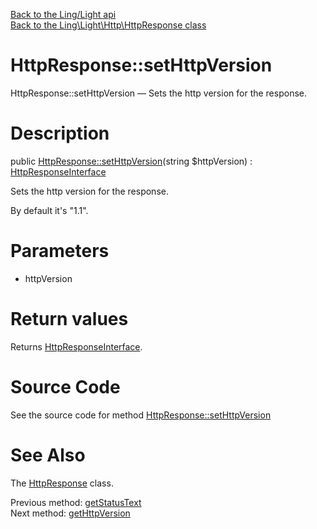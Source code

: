 [Back to the Ling/Light api](https://github.com/lingtalfi/Light/blob/master/doc/api/Ling/Light.md)<br>
[Back to the Ling\Light\Http\HttpResponse class](https://github.com/lingtalfi/Light/blob/master/doc/api/Ling/Light/Http/HttpResponse.md)


HttpResponse::setHttpVersion
================



HttpResponse::setHttpVersion — Sets the http version for the response.




Description
================


public [HttpResponse::setHttpVersion](https://github.com/lingtalfi/Light/blob/master/doc/api/Ling/Light/Http/HttpResponse/setHttpVersion.md)(string $httpVersion) : [HttpResponseInterface](https://github.com/lingtalfi/Light/blob/master/doc/api/Ling/Light/Http/HttpResponseInterface.md)




Sets the http version for the response.

By default it's "1.1".




Parameters
================


- httpVersion

    


Return values
================

Returns [HttpResponseInterface](https://github.com/lingtalfi/Light/blob/master/doc/api/Ling/Light/Http/HttpResponseInterface.md).








Source Code
===========
See the source code for method [HttpResponse::setHttpVersion](https://github.com/lingtalfi/Light/blob/master/Http/HttpResponse.php#L273-L277)


See Also
================

The [HttpResponse](https://github.com/lingtalfi/Light/blob/master/doc/api/Ling/Light/Http/HttpResponse.md) class.

Previous method: [getStatusText](https://github.com/lingtalfi/Light/blob/master/doc/api/Ling/Light/Http/HttpResponse/getStatusText.md)<br>Next method: [getHttpVersion](https://github.com/lingtalfi/Light/blob/master/doc/api/Ling/Light/Http/HttpResponse/getHttpVersion.md)<br>

